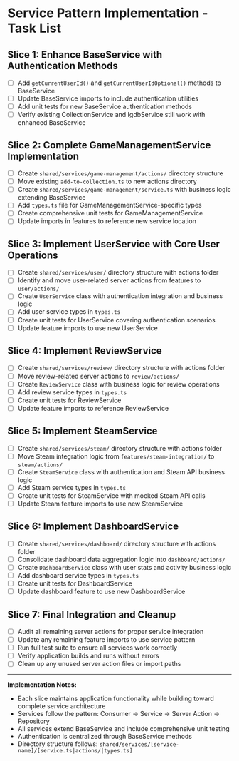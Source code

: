 # Service Pattern Implementation - Task List

## **Slice 1: Enhance BaseService with Authentication Methods**

- [ ] Add `getCurrentUserId()` and `getCurrentUserIdOptional()` methods to BaseService
- [ ] Update BaseService imports to include authentication utilities
- [ ] Add unit tests for new BaseService authentication methods
- [ ] Verify existing CollectionService and IgdbService still work with enhanced BaseService

## **Slice 2: Complete GameManagementService Implementation**

- [ ] Create `shared/services/game-management/actions/` directory structure
- [ ] Move existing `add-to-collection.ts` to new actions directory
- [ ] Create `shared/services/game-management/service.ts` with business logic extending BaseService
- [ ] Add `types.ts` file for GameManagementService-specific types
- [ ] Create comprehensive unit tests for GameManagementService
- [ ] Update imports in features to reference new service location

## **Slice 3: Implement UserService with Core User Operations**

- [ ] Create `shared/services/user/` directory structure with actions folder
- [ ] Identify and move user-related server actions from features to `user/actions/`
- [ ] Create `UserService` class with authentication integration and business logic
- [ ] Add user service types in `types.ts`
- [ ] Create unit tests for UserService covering authentication scenarios
- [ ] Update feature imports to use new UserService

## **Slice 4: Implement ReviewService**

- [ ] Create `shared/services/review/` directory structure with actions folder
- [ ] Move review-related server actions to `review/actions/`
- [ ] Create `ReviewService` class with business logic for review operations
- [ ] Add review service types in `types.ts`
- [ ] Create unit tests for ReviewService
- [ ] Update feature imports to reference ReviewService

## **Slice 5: Implement SteamService**

- [ ] Create `shared/services/steam/` directory structure with actions folder
- [ ] Move Steam integration logic from `features/steam-integration/` to `steam/actions/`
- [ ] Create `SteamService` class with authentication and Steam API business logic
- [ ] Add Steam service types in `types.ts`
- [ ] Create unit tests for SteamService with mocked Steam API calls
- [ ] Update Steam feature imports to use new SteamService

## **Slice 6: Implement DashboardService**

- [ ] Create `shared/services/dashboard/` directory structure with actions folder
- [ ] Consolidate dashboard data aggregation logic into `dashboard/actions/`
- [ ] Create `DashboardService` class with user stats and activity business logic
- [ ] Add dashboard service types in `types.ts`
- [ ] Create unit tests for DashboardService
- [ ] Update dashboard feature to use new DashboardService

## **Slice 7: Final Integration and Cleanup**

- [ ] Audit all remaining server actions for proper service integration
- [ ] Update any remaining feature imports to use service pattern
- [ ] Run full test suite to ensure all services work correctly
- [ ] Verify application builds and runs without errors
- [ ] Clean up any unused server action files or import paths

---

**Implementation Notes:**

- Each slice maintains application functionality while building toward complete service architecture
- Services follow the pattern: Consumer → Service → Server Action → Repository
- All services extend BaseService and include comprehensive unit testing
- Authentication is centralized through BaseService methods
- Directory structure follows: `shared/services/[service-name]/[service.ts|actions/|types.ts]`

